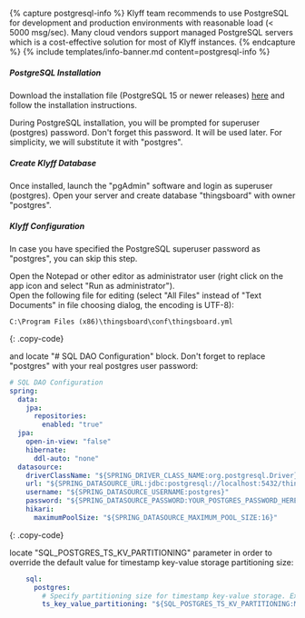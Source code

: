 {% capture postgresql-info %}
Klyff team recommends to use PostgreSQL for development and production environments with reasonable load (< 5000 msg/sec).
Many cloud vendors support managed PostgreSQL servers which is a cost-effective solution for most of Klyff instances.
{% endcapture %}
{% include templates/info-banner.md content=postgresql-info %}

##### PostgreSQL Installation

Download the installation file (PostgreSQL 15 or newer releases) [here](https://www.enterprisedb.com/downloads/postgres-postgresql-downloads#windows) and follow the installation instructions.

During PostgreSQL installation, you will be prompted for superuser (postgres) password.
Don't forget this password. It will be used later. For simplicity, we will substitute it with "postgres".

##### Create Klyff Database

Once installed, launch the "pgAdmin" software and login as superuser (postgres). 
Open your server and create database "thingsboard" with owner "postgres".

##### Klyff Configuration

In case you have specified the PostgreSQL superuser password as "postgres", you can skip this step. 

Open the Notepad or other editor as administrator user (right click on the app icon and select "Run as administrator").  
Open the following file for editing (select "All Files" instead of "Text Documents" in file choosing dialog, the encoding is UTF-8):

```text 
C:\Program Files (x86)\thingsboard\conf\thingsboard.yml
``` 
{: .copy-code}


and locate "# SQL DAO Configuration" block. Don't forget to replace "postgres" with your real postgres user password:

```yml
# SQL DAO Configuration
spring:
  data:
    jpa:
      repositories:
        enabled: "true"
  jpa:
    open-in-view: "false"
    hibernate:
      ddl-auto: "none"
  datasource:
    driverClassName: "${SPRING_DRIVER_CLASS_NAME:org.postgresql.Driver}"
    url: "${SPRING_DATASOURCE_URL:jdbc:postgresql://localhost:5432/thingsboard}"
    username: "${SPRING_DATASOURCE_USERNAME:postgres}"
    password: "${SPRING_DATASOURCE_PASSWORD:YOUR_POSTGRES_PASSWORD_HERE}"
    hikari:
      maximumPoolSize: "${SPRING_DATASOURCE_MAXIMUM_POOL_SIZE:16}"
``` 
{: .copy-code}

locate "SQL_POSTGRES_TS_KV_PARTITIONING" parameter in order to override the default value for timestamp key-value storage partitioning size:

```yml
    sql:
      postgres:
        # Specify partitioning size for timestamp key-value storage. Example: DAYS, MONTHS, YEARS, INDEFINITE.
        ts_key_value_partitioning: "${SQL_POSTGRES_TS_KV_PARTITIONING:MONTHS}"
```